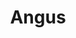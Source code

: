 ---
schema: default
title: Angus
description: Health and social care partnership for the Angus area
logo: ''
type:
- Other Scottish Govt agency
portal_url: ''
org_url: 
twitter_handle: 
wikidata_qid: Q108836955
wdtk_id: 
---